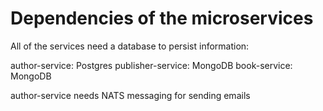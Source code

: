 # Dependencies of the microservices

All of the services need a database to persist information:

author-service: Postgres
publisher-service: MongoDB
book-service: MongoDB

author-service needs NATS messaging for sending emails

